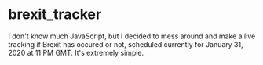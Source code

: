 # brexit_tracker

I don't know much JavaScript, but I decided to mess around and make a live tracking if Brexit has occured or not, scheduled currently for January 31, 2020 at 11 PM GMT. It's extremely simple.
